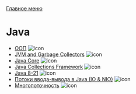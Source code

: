 [Главное меню](../README.md)

# Java

+ [ООП](oop.md) ![icon][done]
+ [JVM and Garbage Collectors](jvm.md) ![icon][done]
+ [Java Core](core.md) ![icon][done]
+ [Java Collections Framework](jcf.md) ![icon][done]
+ [Java 8-21](java_versions.md) ![icon][done]
+ [Потоки ввода-вывода в Java (IO & NIO)](io.md) ![icon][done]
+ [Многопоточность](concurrency.md) ![icon][done]

[done]:../done.png
